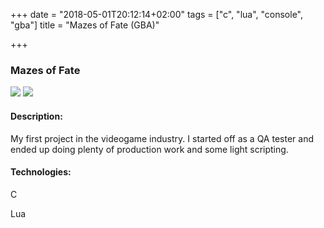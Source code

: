 +++
date = "2018-05-01T20:12:14+02:00"
tags = ["c", "lua", "console", "gba"]
title = "Mazes of Fate (GBA)"

+++
### Mazes of Fate

![](/uploads/2018/05/08/45860-Mazes_of_Fate_(U)(Rising_Sun)-1.png) ![](/uploads/2018/05/08/ss-004.jpg)

#### Description:

My first project in the videogame industry. I started off as a QA tester and ended up doing plenty of production work and some light scripting.

#### Technologies:

C

Lua
